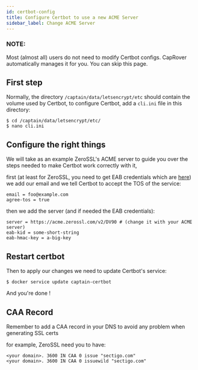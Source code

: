 ```yaml
---
id: certbot-config
title: Configure Certbot to use a new ACME Server
sidebar_label: Change ACME Server
---
```



### NOTE:
Most (almost all) users do not need to modify Certbot configs. CapRover automatically manages it for you. You can skip this page.

## First step

Normally, the directory `/captain/data/letsencrypt/etc` should contain the volume used by Certbot,
to configure Certbot, add a `cli.ini` file in this directory:
```
$ cd /captain/data/letsencrypt/etc/
$ nano cli.ini
```

## Configure the right things

We will take as an example ZeroSSL's ACME server to guide you over the steps needed to make Certbot work correctly with it,

first (at least for ZeroSSL, you need to get EAB credentials which are [here](https://app.zerossl.com/developer)) we add our email and we tell Certbot to accept the TOS of the service:
```
email = foo@example.com
agree-tos = true
```

then we add the server (and if needed the EAB credentials):
```
server = https://acme.zerossl.com/v2/DV90 # (change it with your ACME server)
eab-kid = some-short-string
eab-hmac-key = a-big-key
```

## Restart certbot

Then to apply our changes we need to update Certbot's service:
```
$ docker service update captain-certbot
```

And you're done !

## CAA Record

Remember to add a CAA record in your DNS to avoid any problem when generating SSL certs

for example, ZeroSSL need you to have:
```
<your domain>. 3600 IN CAA 0 issue "sectigo.com"
<your domain>. 3600 IN CAA 0 issuewild "sectigo.com"
```
